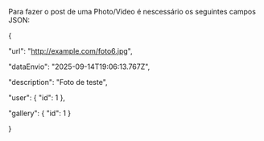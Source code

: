 Para fazer o post de uma Photo/Video é nescessário os seguintes campos JSON:

{

  "url": "http://example.com/foto6.jpg",
  
  "dataEnvio": "2025-09-14T19:06:13.767Z",
  
  "description": "Foto de teste",
  
  "user": { "id": 1 },
  
  "gallery": { "id": 1 }
  
}


